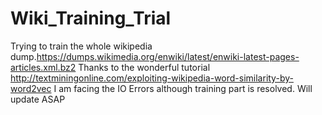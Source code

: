 # Wiki_Training_Trial
Trying to train the whole wikipedia dump.https://dumps.wikimedia.org/enwiki/latest/enwiki-latest-pages-articles.xml.bz2
Thanks to the wonderful tutorial http://textminingonline.com/exploiting-wikipedia-word-similarity-by-word2vec
I am facing the IO Errors although training part is resolved. Will update ASAP 
